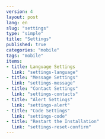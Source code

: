 ```yaml
---
version: 4
layout: post
lang: en
slug: "settings"
type: "simple"
title: "Settings"
published: true
categories: "mobile"
tags: "mobile"
items:
- title: Language Settings
  link: "settings-language"
- title: "Message Settings"
  link: "settings-message"
- title: "Contact Settings"
  link: "settings-contacts"
- title: "Alert Settings"
  link: "settings-alert"
- title: "Code Settings"
  link: "settings-code"
- title: "Restart the Installation"
  link: "settings-reset-confirm"
---
```


